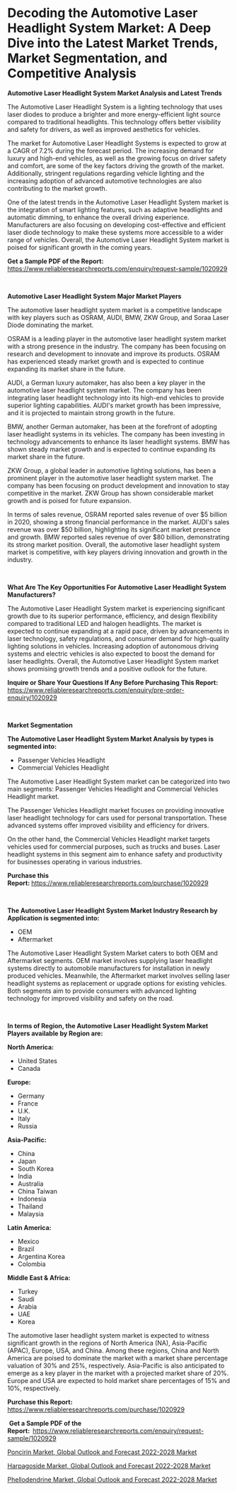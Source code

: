 <p><h1>Decoding the Automotive Laser Headlight System Market: A Deep Dive into the Latest Market Trends, Market Segmentation, and Competitive Analysis</h1></p><p><strong>Automotive Laser Headlight System Market Analysis and Latest Trends</strong></p>
<p><p>The Automotive Laser Headlight System is a lighting technology that uses laser diodes to produce a brighter and more energy-efficient light source compared to traditional headlights. This technology offers better visibility and safety for drivers, as well as improved aesthetics for vehicles.</p><p>The market for Automotive Laser Headlight Systems is expected to grow at a CAGR of 7.2% during the forecast period. The increasing demand for luxury and high-end vehicles, as well as the growing focus on driver safety and comfort, are some of the key factors driving the growth of the market. Additionally, stringent regulations regarding vehicle lighting and the increasing adoption of advanced automotive technologies are also contributing to the market growth.</p><p>One of the latest trends in the Automotive Laser Headlight System market is the integration of smart lighting features, such as adaptive headlights and automatic dimming, to enhance the overall driving experience. Manufacturers are also focusing on developing cost-effective and efficient laser diode technology to make these systems more accessible to a wider range of vehicles. Overall, the Automotive Laser Headlight System market is poised for significant growth in the coming years.</p></p>
<p><strong>Get a Sample PDF of the Report:&nbsp;</strong> <a href="https://www.reliableresearchreports.com/enquiry/request-sample/1020929">https://www.reliableresearchreports.com/enquiry/request-sample/1020929</a></p>
<p>&nbsp;</p>
<p><strong>Automotive Laser Headlight System Major Market Players</strong></p>
<p><p>The automotive laser headlight system market is a competitive landscape with key players such as OSRAM, AUDI, BMW, ZKW Group, and Soraa Laser Diode dominating the market. </p><p>OSRAM is a leading player in the automotive laser headlight system market with a strong presence in the industry. The company has been focusing on research and development to innovate and improve its products. OSRAM has experienced steady market growth and is expected to continue expanding its market share in the future. </p><p>AUDI, a German luxury automaker, has also been a key player in the automotive laser headlight system market. The company has been integrating laser headlight technology into its high-end vehicles to provide superior lighting capabilities. AUDI's market growth has been impressive, and it is projected to maintain strong growth in the future.</p><p>BMW, another German automaker, has been at the forefront of adopting laser headlight systems in its vehicles. The company has been investing in technology advancements to enhance its laser headlight systems. BMW has shown steady market growth and is expected to continue expanding its market share in the future.</p><p>ZKW Group, a global leader in automotive lighting solutions, has been a prominent player in the automotive laser headlight system market. The company has been focusing on product development and innovation to stay competitive in the market. ZKW Group has shown considerable market growth and is poised for future expansion.</p><p>In terms of sales revenue, OSRAM reported sales revenue of over $5 billion in 2020, showing a strong financial performance in the market. AUDI's sales revenue was over $50 billion, highlighting its significant market presence and growth. BMW reported sales revenue of over $80 billion, demonstrating its strong market position. Overall, the automotive laser headlight system market is competitive, with key players driving innovation and growth in the industry.</p></p>
<p>&nbsp;</p>
<p><strong>What Are The Key Opportunities For Automotive Laser Headlight System Manufacturers?</strong></p>
<p><p>The Automotive Laser Headlight System market is experiencing significant growth due to its superior performance, efficiency, and design flexibility compared to traditional LED and halogen headlights. The market is expected to continue expanding at a rapid pace, driven by advancements in laser technology, safety regulations, and consumer demand for high-quality lighting solutions in vehicles. Increasing adoption of autonomous driving systems and electric vehicles is also expected to boost the demand for laser headlights. Overall, the Automotive Laser Headlight System market shows promising growth trends and a positive outlook for the future.</p></p>
<p><strong>Inquire or Share Your Questions If Any Before Purchasing This Report:</strong> <a href="https://www.reliableresearchreports.com/enquiry/pre-order-enquiry/1020929">https://www.reliableresearchreports.com/enquiry/pre-order-enquiry/1020929</a></p>
<p>&nbsp;</p>
<p><strong>Market Segmentation</strong></p>
<p><strong>The Automotive Laser Headlight System Market Analysis by types is segmented into:</strong></p>
<p><ul><li>Passenger Vehicles Headlight</li><li>Commercial Vehicles Headlight</li></ul></p>
<p><p>The Automotive Laser Headlight System market can be categorized into two main segments: Passenger Vehicles Headlight and Commercial Vehicles Headlight market. </p><p>The Passenger Vehicles Headlight market focuses on providing innovative laser headlight technology for cars used for personal transportation. These advanced systems offer improved visibility and efficiency for drivers.</p><p>On the other hand, the Commercial Vehicles Headlight market targets vehicles used for commercial purposes, such as trucks and buses. Laser headlight systems in this segment aim to enhance safety and productivity for businesses operating in various industries.</p></p>
<p><strong>Purchase this Report:&nbsp;</strong><a href="https://www.reliableresearchreports.com/purchase/1020929">https://www.reliableresearchreports.com/purchase/1020929</a></p>
<p>&nbsp;</p>
<p><strong>The Automotive Laser Headlight System Market Industry Research by Application is segmented into:</strong></p>
<p><ul><li>OEM</li><li>Aftermarket</li></ul></p>
<p><p>The Automotive Laser Headlight System Market caters to both OEM and Aftermarket segments. OEM market involves supplying laser headlight systems directly to automobile manufacturers for installation in newly produced vehicles. Meanwhile, the Aftermarket market involves selling laser headlight systems as replacement or upgrade options for existing vehicles. Both segments aim to provide consumers with advanced lighting technology for improved visibility and safety on the road.</p></p>
<p>&nbsp;</p>
<p><strong>In terms of Region, the Automotive Laser Headlight System Market Players available by Region are:</strong></p>
<p>
    <p> <strong> North America: </strong>
        <ul>
            <li>United States</li>
            <li>Canada</li>
        </ul>
        </p> 
    <p> <strong> Europe: </strong>
        <ul>
            <li>Germany</li>
            <li>France</li>
            <li>U.K.</li>
            <li>Italy</li>
            <li>Russia</li>
        </ul>
        </p> 
    <p> <strong> Asia-Pacific: </strong>
        <ul>
            <li>China</li>
            <li>Japan</li>
            <li>South Korea</li>
            <li>India</li>
            <li>Australia</li>
            <li>China Taiwan</li>
            <li>Indonesia</li>
            <li>Thailand</li>
            <li>Malaysia</li>
        </ul>
        </p> 
    <p> <strong> Latin America: </strong>
        <ul>
            <li>Mexico</li>
            <li>Brazil</li>
            <li>Argentina Korea</li>
            <li>Colombia</li>
        </ul>
        </p> 
    <p> <strong> Middle East & Africa: </strong>
        <ul>
            <li>Turkey</li>
            <li>Saudi</li>
            <li>Arabia</li>
            <li>UAE</li>
            <li>Korea</li>
        </ul>
    </p>
    </p>
<p><p>The automotive laser headlight system market is expected to witness significant growth in the regions of North America (NA), Asia-Pacific (APAC), Europe, USA, and China. Among these regions, China and North America are poised to dominate the market with a market share percentage valuation of 30% and 25%, respectively. Asia-Pacific is also anticipated to emerge as a key player in the market with a projected market share of 20%. Europe and USA are expected to hold market share percentages of 15% and 10%, respectively.</p></p>
<p><strong>Purchase this Report: </strong><a href="https://www.reliableresearchreports.com/purchase/1020929">https://www.reliableresearchreports.com/purchase/1020929</a></p>
<p>&nbsp;<strong>Get a Sample PDF of the Report:&nbsp;&nbsp;</strong><a href="https://www.reliableresearchreports.com/enquiry/request-sample/1020929">https://www.reliableresearchreports.com/enquiry/request-sample/1020929</a></p>
<p><strong></strong></p>
<p><p><a href="https://view.publitas.com/reportprime-1/poncirin-market-global-outlook-and-forecast-2022-2028-market-size-and-growth-market-segmentation-regional-and-country-breakdowns-and-market-trends-for-period-from-2023-2030/">Poncirin Market, Global Outlook and Forecast 2022-2028 Market</a></p><p><a href="https://view.publitas.com/reportprime-1/harpagoside-market-global-outlook-and-forecast-2022-2028-market-research-report-provides-critical-insights-that-can-help-shape-business-development-and-investment-strategies/">Harpagoside Market, Global Outlook and Forecast 2022-2028 Market</a></p><p><a href="https://view.publitas.com/reportprime-1/phellodendrine-market-global-outlook-and-forecast-2022-2028-market-size-and-growth-market-segmentation-regional-and-country-breakdowns-and-market-trends-for-period-from-2023-2030/">Phellodendrine Market, Global Outlook and Forecast 2022-2028 Market</a></p></p>